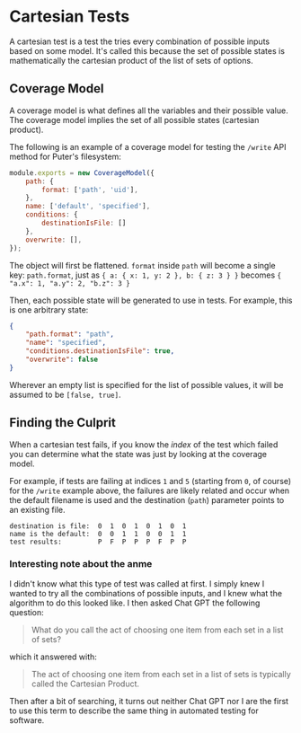 # Cartesian Tests

A cartesian test is a test the tries every combination of possible
inputs based on some model. It's called this because the set of
possible states is mathematically the cartesian product of the
list of sets of options.

## Coverage Model

A coverage model is what defines all the variables and their
possible value. The coverage model implies the set of all
possible states (cartesian product).

The following is an example of a coverage model for testing
the `/write` API method for Puter's filesystem:

```javascript
module.exports = new CoverageModel({
    path: {
        format: ['path', 'uid'],
    },
    name: ['default', 'specified'],
    conditions: {
        destinationIsFile: []
    },
    overwrite: [],
});
```

The object will first be flattened. `format` inside `path` will
become a single key: `path.format`,
just as `{ a: { x: 1, y: 2 }, b: { z: 3 } }`
becomes `{ "a.x": 1, "a.y": 2, "b.z": 3 }`

Then, each possible state will be generated to use in tests.
For example, this is one arbitrary state:

```json
{
    "path.format": "path",
    "name": "specified",
    "conditions.destinationIsFile": true,
    "overwrite": false
}
```

Wherever an empty list is specified for the list of possible values,
it will be assumed to be `[false, true]`.

## Finding the Culprit

When a cartesian test fails, if you know the _index_ of the test which
failed you can determine what the state was just by looking at the
coverage model.

For example, if tests are failing at indices `1` and `5`
(starting from `0`, of course) for the `/write` example above,
the failures are likely related and occur when the default
filename is used and the destination (`path`) parameter points
to an existing file.

```
destination is file:  0  1  0  1  0  1  0  1
name is the default:  0  0  1  1  0  0  1  1
test results:         P  F  P  P  P  F  P  P
```

### Interesting note about the anme

I didn't know what this type of test was called at first. I simply knew
I wanted to try all the combinations of possible inputs, and I knew what
the algorithm to do this looked like. I then asked Chat GPT the following
question:

> What do you call the act of choosing one item from each set in a list of sets?

which it answered with:

> The act of choosing one item from each set in a list of sets is typically called the Cartesian Product.

Then after a bit of searching, it turns out neither Chat GPT nor I are the
first to use this term to describe the same thing in automated testing for
software.
